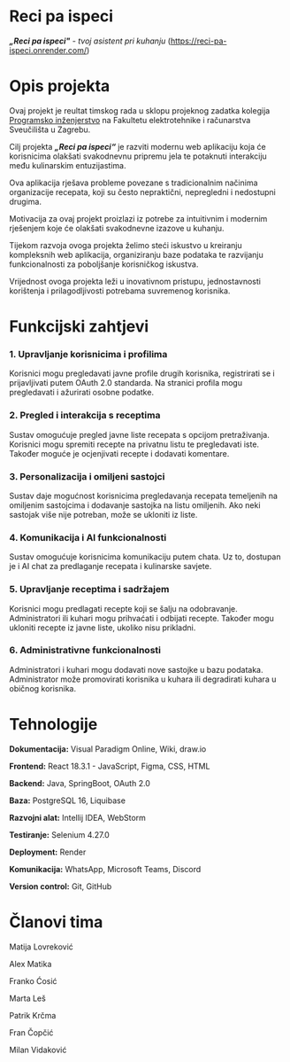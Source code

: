 # Reci pa ispeci
 ***„Reci pa ispeci"** - tvoj asistent pri kuhanju* (https://reci-pa-ispeci.onrender.com/)

# Opis projekta

Ovaj projekt je reultat timskog rada u sklopu projeknog zadatka kolegija [Programsko inženjerstvo](https://www.fer.unizg.hr/predmet/proinz) na Fakultetu elektrotehnike i računarstva Sveučilišta u Zagrebu. 

Cilj projekta ***„Reci pa ispeci“*** je razviti modernu web aplikaciju koja će korisnicima olakšati svakodnevnu pripremu jela te potaknuti interakciju među kulinarskim entuzijastima. 

Ova aplikacija rješava probleme povezane s tradicionalnim načinima organizacije recepata, koji su često nepraktični, nepregledni i nedostupni drugima. 

Motivacija za ovaj projekt proizlazi iz potrebe za intuitivnim i modernim rješenjem koje će olakšati svakodnevne izazove u kuhanju. 

Tijekom razvoja ovoga projekta želimo steći iskustvo u kreiranju kompleksnih web aplikacija, organiziranju baze podataka te razvijanju funkcionalnosti za poboljšanje korisničkog iskustva. 

Vrijednost ovoga projekta leži u inovativnom pristupu, jednostavnosti korištenja i prilagodljivosti potrebama suvremenog korisnika.

# Funkcijski zahtjevi
### 1. Upravljanje korisnicima i profilima
Korisnici mogu pregledavati javne profile drugih korisnika, registrirati se i prijavljivati putem OAuth 2.0 standarda. Na stranici profila mogu pregledavati i ažurirati osobne podatke.
### 2. Pregled i interakcija s receptima
Sustav omogućuje pregled javne liste recepata s opcijom pretraživanja. Korisnici mogu spremiti recepte na privatnu listu te pregledavati iste. Također moguće je ocjenjivati recepte i dodavati komentare.
### 3. Personalizacija i omiljeni sastojci
Sustav daje mogućnost korisnicima pregledavanja recepata temeljenih na omiljenim sastojcima i dodavanje sastojka na listu omiljenih. Ako neki sastojak više nije potreban, može se ukloniti iz liste.
### 4. Komunikacija i AI funkcionalnosti
Sustav omogućuje korisnicima komunikaciju putem chata. Uz to, dostupan je i AI chat za predlaganje recepata i kulinarske savjete.
### 5. Upravljanje receptima i sadržajem
Korisnici mogu predlagati recepte koji se šalju na odobravanje. Administratori ili kuhari mogu prihvaćati i odbijati recepte. Također mogu ukloniti recepte iz javne liste, ukoliko nisu prikladni.
### 6. Administrativne funkcionalnosti
Administratori i kuhari mogu dodavati nove sastojke u bazu podataka. Administrator može promovirati korisnika u kuhara ili degradirati kuhara u običnog korisnika.


# Tehnologije
**Dokumentacija:** Visual Paradigm Online, Wiki, draw.io

**Frontend:** React 18.3.1 - JavaScript, Figma, CSS, HTML 

**Backend:** Java, SpringBoot, OAuth 2.0

**Baza:** PostgreSQL 16, Liquibase

**Razvojni alat:** Intellij IDEA, WebStorm

**Testiranje:** Selenium 4.27.0

**Deployment:** Render

**Komunikacija:** WhatsApp, Microsoft Teams, Discord

**Version control:** Git, GitHub

# Članovi tima 
Matija Lovreković

Alex Matika

Franko Ćosić 

Marta Leš

Patrik Krčma

Fran Čopčić

Milan Vidaković

